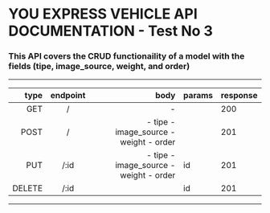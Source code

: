 # YOU EXPRESS VEHICLE API DOCUMENTATION - Test No 3

### This API covers the CRUD functionaility of a model with the fields (tipe, image_source, weight, and order)
___

|   type | endpoint |   |                                   body | params | response |
|-------:|:--------:|---|---------------------------------------:|--------|----------|
| GET    |     /    |   |                                      - |        | 200      |
| POST   |     /    |   | - tipe - image_source - weight - order |        | 201      |
| PUT    |   /:id   |   | - tipe - image_source - weight - order | id     | 201      |
| DELETE |  /:id    |   |                                        | id     | 201      |

___